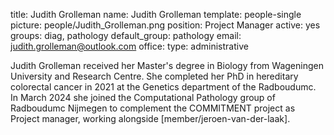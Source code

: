 title: Judith Grolleman
name: Judith Grolleman
template: people-single
picture: people/Judith_Grolleman.png
position: Project Manager
active: yes
groups: diag, pathology
default_group: pathology
email: judith.grolleman@outlook.com
office: 
type: administrative

Judith Grolleman received her Master's degree in Biology from Wageningen University and Research Centre. She completed her PhD in hereditary colorectal cancer in 2021 at the Genetics department of the Radboudumc. In March 2024 she joined the Computational Pathology group of Radboudumc Nijmegen to complement the COMMITMENT project as Project manager, working alongside [member/jeroen-van-der-laak].
